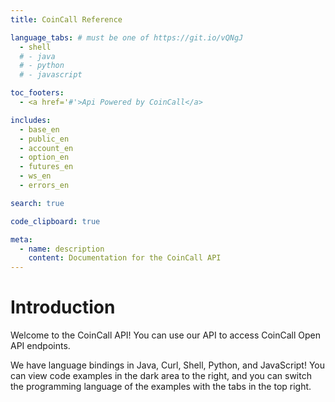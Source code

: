 ```yaml
---
title: CoinCall Reference

language_tabs: # must be one of https://git.io/vQNgJ
  - shell
  # - java
  # - python
  # - javascript

toc_footers:
  - <a href='#'>Api Powered by CoinCall</a>

includes:
  - base_en
  - public_en
  - account_en
  - option_en
  - futures_en
  - ws_en
  - errors_en

search: true

code_clipboard: true

meta:
  - name: description
    content: Documentation for the CoinCall API
---
```


# Introduction

Welcome to the CoinCall API! You can use our API to access CoinCall  Open API endpoints.

We have language bindings in Java, Curl, Shell, Python, and JavaScript! You can view code examples in the dark area to the right, and you can switch the programming language of the examples with the tabs in the top right.
